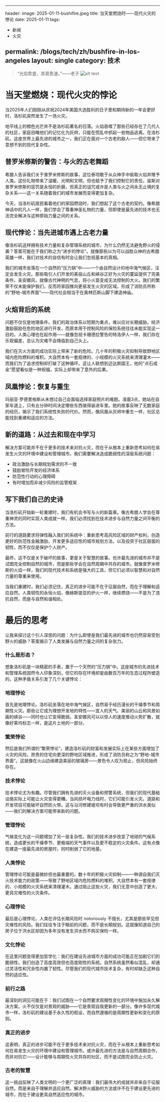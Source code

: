 
---
header:
    image: 2025-01-11-bushifire.jpeg
title: 当天堂燃烧时——现代火灾的悖论
date: 2025-01-11
tags:
 - 新闻
 - 火灾
 
permalink: /blogs/tech/zh/bushfire-in-los-angeles
layout: single
category: 技术
---

> “光焰愈盛，其衰愈速。”——老子
![alt text](2025-01-11-bushifire.jpeg)
# 当天堂燃烧：现代火灾的悖论
当2025年人们刚刚从庆祝2024年美国大选胜利的日子里和期待新的一年会更好时，洛杉矶突然发生了一场火灾。

地平线上的橙色光芒并不是洛杉矶著名的日落。火焰吞噬了那些已经存在了几代人的社区，家庭目睹他们的记忆化为灰烬，只能在慌乱中抓起一些物品逃离。在洛杉矶，这座世界上最先进的城市之一，我们正在面对一个古老的敌人——但它带来了意想不到的现代复杂性。

## 普罗米修斯的警告：与火的古老舞蹈

希腊人告诉我们关于普罗米修斯的故事，这位泰坦敢于从众神手中偷取火焰并赠予人类。这份礼物带来了温暖、光明和文明，但也赋予了我们控制它的责任。宙斯对普罗米修斯的惩罚是永恒的折磨，但真正的诅咒或许是人类与火之间永无止境的复杂关系——这一关系随着我们的城市发展而变得更加复杂。

今天，当洛杉矶居民看着他们的家园燃烧时，我们想起了这个古老的契约。像希腊神话中的凡人一样，我们学会了尊重神圣礼物的力量，但即使是最先进的技术也无法完全解决与这种原始力量之间的关系。

## 现代悖论：当先进城市遇上古老力量

像洛杉矶这样拥有技术力量和复杂管理系统的城市，为什么仍然无法避免野火的侵袭？答案可能在于我们称之为“进步的悖论”。就像那些以为可以战胜众神的古希腊英雄一样，我们对技术的自信有时会让我们忽视基本的真相。

我们的城市坐落在一个自然的“压力锅”中——一个由自然设计的地中海气候区，注定会发生火灾。那些吸引人们开发的美丽山丘和峡谷正好为火灾的蔓延提供了完美条件。圣安娜风，就像古代神明的气息，将小火苗变成无法控制的大火。我们的繁荣不仅未能保护我们，反而将家园推向更易发生火灾的区域，形成了消防员所称的“野地-城市界面”——现代社会相当于在奥林匹斯山脚下建造神庙。

## 火焰背后的系统

问题不仅仅是地理条件。我们的政治体系以短期为重点，难以应对长期威胁。经济激励鼓励在危险地区进行开发，而原本用于控制风险的保险系统往往未能实现这一目的。人类心理也在起作用——就像忽视卡珊德拉警告的特洛伊人一样，我们存在乐观偏差，总认为灾难不会降临到自己头上。

我们在灭火方面的成功实际上带来了新的危险。几十年的积极火灾抑制导致野地区域内危险燃料的堆积。大自然本有一套规律的、小规模的火灾系统来清理灌木——而我们为了追求控制却打破了这种循环。这让人联想到迈达斯国王，他的“点石成金”愿望看似是一种祝福，实际上却带来了意外的后果。

## 凤凰悖论：恢复与重生

玛丽亚·罗德里格斯从未想过自己会面临选择家庭照片的难题。凌晨3点，她站在自家车道上，只有五分钟时间决定哪些东西值得装进车里。她的故事反映了无数家庭的经历，揭示了我们系统性失败的代价。然而，像凤凰从灰烬中重生一样，社区总能找到重建和适应的方法。

## 新的道路：从过去和现在中学习

解决方案可能并不在于更多的技术来对抗火灾，而在于从根本上重新思考如何在易发生火灾的环境中建设和管理城市。我们需要解决造成脆弱性的深层系统问题：

- 政治激励与长期规划需求的不一致
- 鼓励冒险开发的经济体系
- 防范性行动的心理障碍
- 有时增加而非减少风险的监管框架

## 写下我们自己的史诗

当洛杉矶开始新一轮重建时，我们有机会书写与火的新篇章。像古希腊人学会在尊重神灵的同时实现人类成就一样，我们必须找到在技术进步与自然力量之间平衡的方法。

前行的道路要求将弹性融入我们的系统中：重新思考高风险区域的财产权利，创造更好的防范性金融激励，开发更多适应性的城市规划方法，以及投资于社区层面的韧性，而不仅仅是保护个人财产。

最终，这不仅是关于破坏的故事，更是关于智慧的故事。也许最先进的城市并不是试图完全控制自然的城市，而是那些学会在自然周期中共存的城市。就像普罗米修斯的火焰一样，我们的现代技术和系统是强大的工具，但它们必须以智慧和对自然力量的尊重来使用。

当我们重建时，我们必须记住，真正的进步可能不在于征服自然，而在于理解和适应自然。人类韧性的永恒火焰，像赫斯提亚的炉火一样，继续燃烧——不是为了违抗自然，而是与自然和谐相处。

# 最后的思考
让我来探讨这个引人深思的问题：为什么即使是我们最先进的城市也仍然容易受到野火的威胁？答案揭示了人类发展与自然力量之间的复杂张力。

### 什么是形态？
想象洛杉矶是一块精密的手表，置于一个天然的“压力锅”中。这座城市的先进技术和管理系统固然令人印象深刻，但它的存在环境却是由数百万年的生态过程所塑造的。这种矛盾关系引发了几个关键悖论：

### 地理悖论
首先是地理悖论。洛杉矶坐落在地中海气候区，自然易于经历漫长的干燥季节和周期性火灾。那些让它成为理想开发地的特性——宜人的天气、美丽的山丘和风景如画的峡谷——同时也让它变得脆弱。圣安娜风可以以惊人的速度推动火势扩散，就像好莱坞标志一样，是这片土地的一部分。

### 繁荣悖论
然后是我们所谓的“繁荣悖论”。建造洛杉矶的财富和发展实际上在某些方面增加了火灾的风险。昂贵的住宅向更深的野地区域推进，形成了消防员称之为“野地-城市界面”。这就像在火山边缘建造美丽的玻璃房——景色令人叹为观止，但风险始终存在。

### 技术悖论
技术悖论尤为有趣。尽管我们拥有先进的灭火设备和预警系统，但我们的现代基础设施实际上可能让火灾变得更糟。当风损坏电力线时，它们可能引发火灾。道路和开发项目可能破坏自然防火带。这与沿河修建堤坝有时会导致更严重的洪水类似——我们的解决方案可能带来新的问题。

### 管理悖论
气候变化为这一问题增加了另一层复杂性。我们的技术进步改变了地球的气候系统，造成更长的干燥季节、更极端的天气事件以及更不稳定的火灾条件。这有点像在建造一座最先进的房屋时，同时削弱了它的地基。

### 人类悖论
管理悖论可能是最微妙但也最重要的。数十年的积极火灾抑制——一种源自我们灭火技术能力的政策——导致了野地区域内危险燃料的堆积。大自然本有一套规律的、小规模的火灾系统来清理灌木。通过阻止这些火灾，我们无意中创造了更大、更具灾难性的火灾条件。

### 心理悖论
最后是心理悖论。人类在评估长期风险时 notoriously 不擅长，尤其是那些罕见但灾难性的风险。我们往往专注于眼前的问题，而不是长期规划。这就像知道自己的房子位于洪水区却因为多年没有发生洪水而不购买保险一样。

### 文化悖论
在这里问题变得更加哲学化：我们在建设先进城市方面的成功可能正在加剧它们的脆弱性。我们创造了高度高效但也高度刚性的系统。自然系统虽然看似混乱，却通过灵活性和冗余性内置了韧性。尽管我们的现代城市技术复杂，有时却缺乏这种自然的适应性。

### 前行之路
最深刻的洞见可能在于：我们试图在一个自然要求周期性变化的环境中施加永久解决方案。火不仅仅是对景观的威胁——它是景观自我更新的一部分。像许多现代城市一样，洛杉矶的建设基于永久性的假设，而自然遵循的是周期性更新和变化的原则。

### 真正的进步
这表明，真正的进步可能不在于更多技术来对抗火灾，而在于从根本上重新思考如何在易发生火灾的环境中建设和管理城市。或许最先进的方法是与自然周期合作，而非对抗它——设计能够与周期性火灾共存的社区，而不是试图完全防止火灾。

### 古老的智慧
这一挑战反映了人类文明的一个更广泛的真理：我们最伟大的成就并非来自于征服自然，而是来自于理解并适应自然。解决野火威胁的方法或许不在于建设更先进的城市，而在于建设更具自然适应性的城市。
